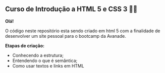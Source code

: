 ## Curso de Introdução a HTML 5 e CSS 3 :man_technologist:

**Olá!**

O código neste repositório esta sendo criado em html 5 com a finalidade de desenvolver um site pessoal para o bootcamp da Avanade.

**Etapas de criação:**

-  Conhecendo a estrutura;
-  Entendendo o que é semântica;
-  Como usar textos e links em HTML